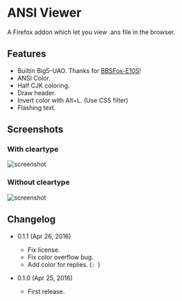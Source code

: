 ANSI Viewer
===========

A Firefox addon which let you view .ans file in the browser.

Features
--------

* Builtin Big5-UAO. Thanks for [BBSFox-E10S](https://github.com/ettoolong/BBSFox-E10S)!
* ANSI Color.
* Half CJK coloring.
* Draw header.
* Invert color with Alt+L. (Use CSS filter)
* Flashing text.

Screenshots
-----------

### With cleartype

![screenshot](http://i.imgur.com/FS5ch99.png)

### Without cleartype

![screenshot](http://i.imgur.com/s1uUlLH.png)

Changelog
---------

* 0.1.1 (Apr 26, 2016)
    
    - Fix license.
    - Fix color overflow bug.
    - Add color for replies. (`: `)
    
* 0.1.0 (Apr 25, 2016)

    - First release.
